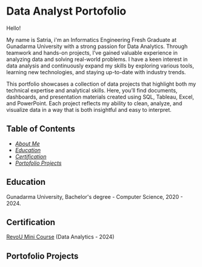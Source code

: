 # Data Analyst Portofolio

Hello!

My name is Satria, i'm an Informatics Engineering Fresh Graduate at Gunadarma University with a strong passion for Data Analytics. Through teamwork and hands-on projects, I’ve gained valuable experience in analyzing data and solving real-world problems. I have a keen interest in data analysis and continuously expand my skills by exploring various tools, learning new technologies, and staying up-to-date with industry trends.

This portfolio showcases a collection of data projects that highlight both my technical expertise and analytical skills. Here, you’ll find documents, dashboards, and presentation materials created using SQL, Tableau, Excel, and PowerPoint. Each project reflects my ability to clean, analyze, and visualize data in a way that is both insightful and easy to interpret.

## Table of Contents

+ [*About Me*](linkedin.com/in/satriadwiputro/)
+ [*Education*](https://github.com/Sa0tria/DATA-ANALYST-PORTOFOLIO/tree/main?tab=readme-ov-file#education)
+ [*Certification*](https://github.com/Sa0tria/DATA-ANALYST-PORTOFOLIO/blob/main/README.md#certification)
+ [*Portofolio Projects*](url)

## Education
Gunadarma University, Bachelor's degree - Computer Science, 2020 - 2024.

## Certification
[RevoU Mini Course](https://drive.google.com/file/d/1ldDjb9B0KALZTbTAabUBK-aWANPp-MRB/view?usp=drive_link) (Data Analytics - 2024)

## Portofolio Projects
